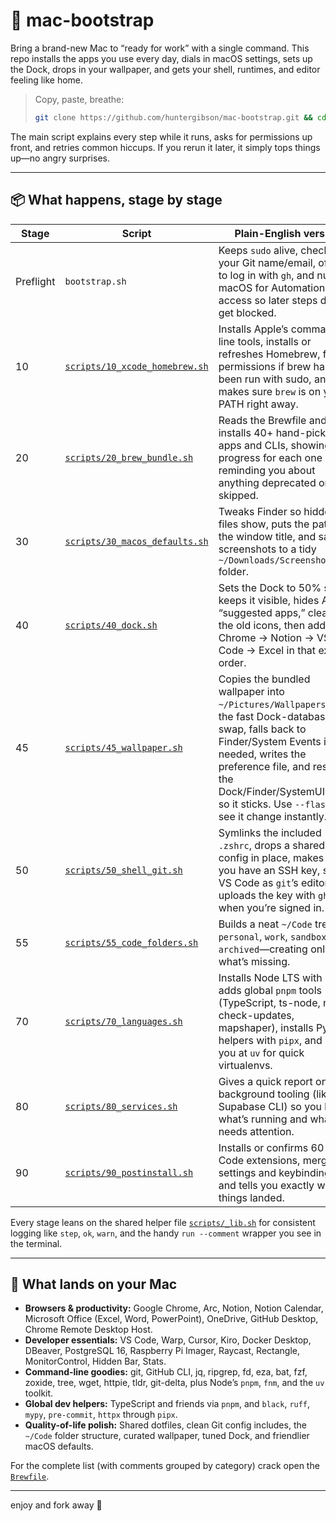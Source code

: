 # 🧰 mac-bootstrap

Bring a brand-new Mac to “ready for work” with a single command. This repo installs the apps you use every day, dials in macOS settings, sets up the Dock, drops in your wallpaper, and gets your shell, runtimes, and editor feeling like home.

> Copy, paste, breathe:
> ```bash
> git clone https://github.com/huntergibson/mac-bootstrap.git && cd mac-bootstrap && ./bootstrap.sh
> ```

The main script explains every step while it runs, asks for permissions up front, and retries common hiccups. If you rerun it later, it simply tops things up—no angry surprises.

---

## 📦 What happens, stage by stage

| Stage | Script | Plain-English version |
|-------|--------|------------------------|
| Preflight | `bootstrap.sh` | Keeps `sudo` alive, checks your Git name/email, offers to log in with `gh`, and nudges macOS for Automation access so later steps don’t get blocked. |
| 10 | [`scripts/10_xcode_homebrew.sh`](scripts/10_xcode_homebrew.sh) | Installs Apple’s command-line tools, installs or refreshes Homebrew, fixes permissions if brew has been run with sudo, and makes sure `brew` is on your PATH right away. |
| 20 | [`scripts/20_brew_bundle.sh`](scripts/20_brew_bundle.sh) | Reads the Brewfile and installs 40+ hand-picked apps and CLIs, showing progress for each one and reminding you about anything deprecated or skipped. |
| 30 | [`scripts/30_macos_defaults.sh`](scripts/30_macos_defaults.sh) | Tweaks Finder so hidden files show, puts the path in the window title, and saves screenshots to a tidy `~/Downloads/Screenshots` folder. |
| 40 | [`scripts/40_dock.sh`](scripts/40_dock.sh) | Sets the Dock to 50% size, keeps it visible, hides Apple’s “suggested apps,” clears out the old icons, then adds Chrome → Notion → VS Code → Excel in that exact order. |
| 45 | [`scripts/45_wallpaper.sh`](scripts/45_wallpaper.sh) | Copies the bundled wallpaper into `~/Pictures/Wallpapers`, tries the fast Dock-database swap, falls back to Finder/System Events if needed, writes the preference file, and restarts the Dock/Finder/SystemUIServer so it sticks. Use `--flash` to see it change instantly. |
| 50 | [`scripts/50_shell_git.sh`](scripts/50_shell_git.sh) | Symlinks the included `.zshrc`, drops a shared Git config in place, makes sure you have an SSH key, sets VS Code as `git`’s editor, and uploads the key with `gh` when you’re signed in. |
| 55 | [`scripts/55_code_folders.sh`](scripts/55_code_folders.sh) | Builds a neat `~/Code` tree—`personal`, `work`, `sandbox`, `archived`—creating only what’s missing. |
| 70 | [`scripts/70_languages.sh`](scripts/70_languages.sh) | Installs Node LTS with `fnm`, adds global `pnpm` tools (TypeScript, ts-node, npm-check-updates, mapshaper), installs Python helpers with `pipx`, and points you at `uv` for quick virtualenvs. |
| 80 | [`scripts/80_services.sh`](scripts/80_services.sh) | Gives a quick report on background tooling (like Supabase CLI) so you know what’s running and what still needs attention. |
| 90 | [`scripts/90_postinstall.sh`](scripts/90_postinstall.sh) | Installs or confirms 60 VS Code extensions, merges in settings and keybindings, and tells you exactly where things landed. |

Every stage leans on the shared helper file [`scripts/_lib.sh`](scripts/_lib.sh) for consistent logging like `step`, `ok`, `warn`, and the handy `run --comment` wrapper you see in the terminal.

---

## 🚀 What lands on your Mac

- **Browsers & productivity:** Google Chrome, Arc, Notion, Notion Calendar, Microsoft Office (Excel, Word, PowerPoint), OneDrive, GitHub Desktop, Chrome Remote Desktop Host.
- **Developer essentials:** VS Code, Warp, Cursor, Kiro, Docker Desktop, DBeaver, PostgreSQL 16, Raspberry Pi Imager, Raycast, Rectangle, MonitorControl, Hidden Bar, Stats.
- **Command-line goodies:** git, GitHub CLI, jq, ripgrep, fd, eza, bat, fzf, zoxide, tree, wget, httpie, tldr, git-delta, plus Node’s `pnpm`, `fnm`, and the `uv` toolkit.
- **Global dev helpers:** TypeScript and friends via `pnpm`, and `black`, `ruff`, `mypy`, `pre-commit`, `httpx` through `pipx`.
- **Quality-of-life polish:** Shared dotfiles, clean Git config includes, the `~/Code` folder structure, curated wallpaper, tuned Dock, and friendlier macOS defaults.

For the complete list (with comments grouped by category) crack open the [`Brewfile`](Brewfile).

---

enjoy and fork away 👋
